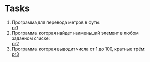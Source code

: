 # Tasks

1. Программа для перевода метров в футы:  
   [pr1](src/pr1.go)  
2. Программа, которая найдет наименьший элемент в любом заданном списке:  
   [pr2](src/pr2.go)  
3. Программа, которая выводит числа от 1 до 100, кратные трём:  
   [pr3](src/pr3.go)